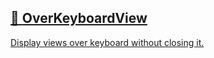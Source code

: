## [📄️<!-- --> <!-- -->OverKeyboardView](/react-native-keyboard-controller/pr-preview/pr-1125/docs/api/views/over-keyboard-view.md)

[Display views over keyboard without closing it.](/react-native-keyboard-controller/pr-preview/pr-1125/docs/api/views/over-keyboard-view.md)

